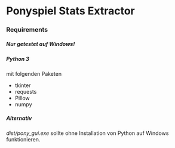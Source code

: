 # Ponyspiel Stats Extractor

### Requirements
##### Nur getestet auf Windows!
##### Python 3
mit folgenden Paketen
* tkinter
* requests
* Pillow
* numpy

##### Alternativ
*dist/pony_gui.exe* sollte ohne Installation von Python auf Windows funktionieren.
